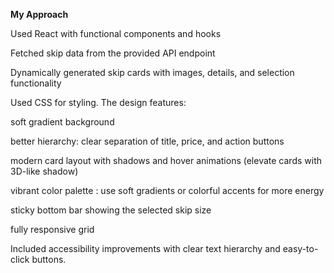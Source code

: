 **My Approach**

Used React with functional components and hooks

Fetched skip data from the provided API endpoint

Dynamically generated skip cards with images, details, and selection functionality

Used CSS for styling. The design features:

soft gradient background

better hierarchy: clear separation of title, price, and action buttons

modern card layout with shadows and hover animations (elevate cards with 3D-like shadow)

vibrant color palette : use soft gradients or colorful accents for more energy

sticky bottom bar showing the selected skip size

fully responsive grid

Included accessibility improvements with clear text hierarchy and easy-to-click buttons.
